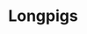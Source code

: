 ---
title: "Longpigs"
summary: "British alternative rock/brit pop band founded in 1993 and disbanded in 2000. Members: Crispin Hunt Richard Hawley Simon Stafford Dee Boyle Andy Cook"
image: "longpigs.jpg"
apple_music_artist_url: "https://music.apple.com/gb/artist/longpigs/14532632"
---